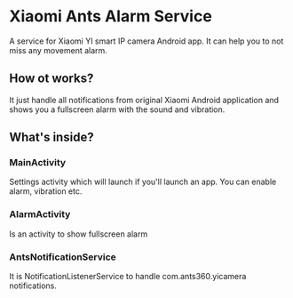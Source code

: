 # Xiaomi Ants Alarm Service
A service for Xiaomi YI smart IP camera Android app. It can help you to not miss any movement alarm.

## How ot works?
It just handle all notifications from original Xiaomi Android application and shows you a fullscreen alarm with the sound and vibration.

## What's inside?
### MainActivity
Settings activity which will launch if you'll launch an app. You can enable alarm, vibration etc.
### AlarmActivity
Is an activity to show fullscreen alarm
### AntsNotificationService
It is NotificationListenerService to handle com.ants360.yicamera notifications.
